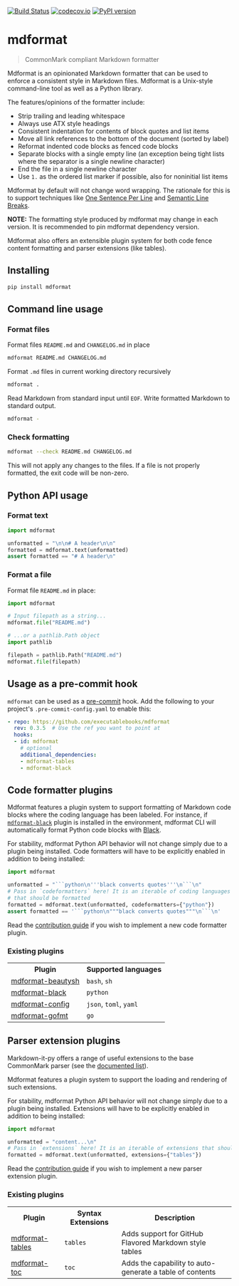 [![Build Status](<https://github.com/executablebooks/mdformat/workflows/Tests/badge.svg?branch=master>)](<https://github.com/executablebooks/mdformat/actions?query=workflow%3ATests+branch%3Amaster+event%3Apush>)
[![codecov.io](<https://codecov.io/gh/executablebooks/mdformat/branch/master/graph/badge.svg>)](<https://codecov.io/gh/executablebooks/mdformat>)
[![PyPI version](<https://img.shields.io/pypi/v/mdformat>)](<https://pypi.org/project/mdformat>)

# mdformat

> CommonMark compliant Markdown formatter

Mdformat is an opinionated Markdown formatter that can be used to enforce a consistent style in Markdown files.
Mdformat is a Unix-style command-line tool as well as a Python library.

The features/opinions of the formatter include:

- Strip trailing and leading whitespace
- Always use ATX style headings
- Consistent indentation for contents of block quotes and list items
- Move all link references to the bottom of the document (sorted by label)
- Reformat indented code blocks as fenced code blocks
- Separate blocks with a single empty line
  (an exception being tight lists where the separator is a single newline character)
- End the file in a single newline character
- Use `1.` as the ordered list marker if possible, also for noninitial list items

Mdformat by default will not change word wrapping.
The rationale for this is to support techniques like
[One Sentence Per Line](<https://asciidoctor.org/docs/asciidoc-recommended-practices/#one-sentence-per-line>)
and
[Semantic Line Breaks](<https://sembr.org/>).

**NOTE:**
The formatting style produced by mdformat may change in each version.
It is recommended to pin mdformat dependency version.

Mdformat also offers an extensible plugin system for both code fence content formatting and parser extensions (like tables).

## Installing

```bash
pip install mdformat
```

## Command line usage

### Format files

Format files `README.md` and `CHANGELOG.md` in place

```bash
mdformat README.md CHANGELOG.md
```

Format `.md` files in current working directory recursively

```bash
mdformat .
```

Read Markdown from standard input until `EOF`.
Write formatted Markdown to standard output.

```bash
mdformat -
```

### Check formatting

```bash
mdformat --check README.md CHANGELOG.md
```

This will not apply any changes to the files.
If a file is not properly formatted, the exit code will be non-zero.

## Python API usage

### Format text

```python
import mdformat

unformatted = "\n\n# A header\n\n"
formatted = mdformat.text(unformatted)
assert formatted == "# A header\n"
```

### Format a file

Format file `README.md` in place:

```python
import mdformat

# Input filepath as a string...
mdformat.file("README.md")

# ...or a pathlib.Path object
import pathlib

filepath = pathlib.Path("README.md")
mdformat.file(filepath)
```

## Usage as a pre-commit hook

`mdformat` can be used as a [pre-commit](<https://github.com/pre-commit/pre-commit>) hook.
Add the following to your project's `.pre-commit-config.yaml` to enable this:

```yaml
- repo: https://github.com/executablebooks/mdformat
  rev: 0.3.5  # Use the ref you want to point at
  hooks:
  - id: mdformat
    # optional
    additional_dependencies:
    - mdformat-tables
    - mdformat-black
```

## Code formatter plugins

Mdformat features a plugin system to support formatting of Markdown code blocks where the coding language has been labeled.
For instance, if [`mdformat-black`](<https://github.com/hukkinj1/mdformat-black>) plugin is installed in the environment,
mdformat CLI will automatically format Python code blocks with [Black](<https://github.com/psf/black>).

For stability, mdformat Python API behavior will not change simply due to a plugin being installed.
Code formatters will have to be explicitly enabled in addition to being installed:

````python
import mdformat

unformatted = "```python\n'''black converts quotes'''\n```\n"
# Pass in `codeformatters` here! It is an iterable of coding languages
# that should be formatted
formatted = mdformat.text(unformatted, codeformatters={"python"})
assert formatted == '```python\n"""black converts quotes"""\n```\n'
````

Read the [contribution guide](<https://github.com/executablebooks/mdformat/blob/master/CONTRIBUTING.md#developing-code-formatter-plugins>)
if you wish to implement a new code formatter plugin.

### Existing plugins

<table>
  <tr>
    <th>Plugin</th>
    <th>Supported languages</th>
  </tr>
  <tr>
    <td><a href="https://github.com/hukkinj1/mdformat-beautysh">mdformat-beautysh</a></td>
    <td><code>bash</code>, <code>sh</code></td>
  </tr>
  <tr>
    <td><a href="https://github.com/hukkinj1/mdformat-black">mdformat-black</a></td>
    <td><code>python</code></td>
  </tr>
  <tr>
    <td><a href="https://github.com/hukkinj1/mdformat-config">mdformat-config</a></td>
    <td><code>json</code>, <code>toml</code>, <code>yaml</code></td>
  </tr>
  <tr>
    <td><a href="https://github.com/hukkinj1/mdformat-gofmt">mdformat-gofmt</a></td>
    <td><code>go</code></td>
  </tr>
</table>

## Parser extension plugins

Markdown-it-py offers a range of useful extensions to the base CommonMark parser (see the [documented list](<https://markdown-it-py.readthedocs.io/en/latest/plugins.html>)).

Mdformat features a plugin system to support the loading and rendering of such extensions.

For stability, mdformat Python API behavior will not change simply due to a plugin being installed.
Extensions will have to be explicitly enabled in addition to being installed:

```python
import mdformat

unformatted = "content...\n"
# Pass in `extensions` here! It is an iterable of extensions that should be loaded
formatted = mdformat.text(unformatted, extensions={"tables"})
```

Read the [contribution guide](<https://github.com/executablebooks/mdformat/blob/master/CONTRIBUTING.md#developing-code-formatter-plugins>)
if you wish to implement a new parser extension plugin.

### Existing plugins

<table>
  <tr>
    <th>Plugin</th>
    <th>Syntax Extensions</th>
    <th>Description</th>
  </tr>
  <tr>
    <td><a href="https://github.com/executablebooks/mdformat-tables">mdformat-tables</a></td>
    <td><code>tables</code></td>
    <td>Adds support for GitHub Flavored Markdown style tables</td>
  </tr>
  <tr>
    <td><a href="https://github.com/hukkinj1/mdformat-toc">mdformat-toc</a></td>
    <td><code>toc</code></td>
    <td>Adds the capability to auto-generate a table of contents</td>
  </tr>
</table>
